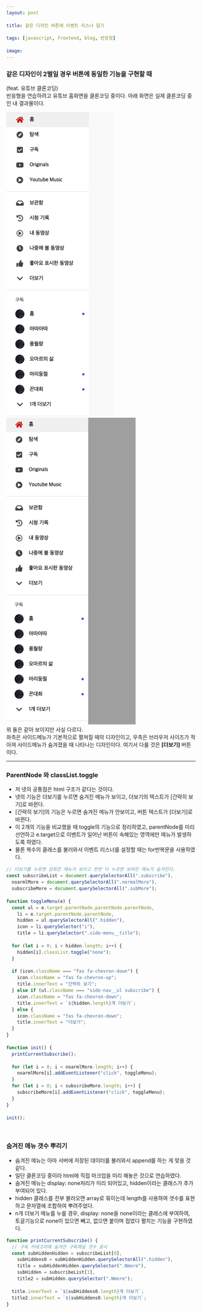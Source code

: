 ```yaml
---
layout: post

title: 같은 디자인 버튼에 이벤트 리스너 달기

tags: [javascript, frontend, blog, 반응형]

image:
---
```


### 같은 디자인이 2벌일 경우 버튼에 동일한 기능을 구현할 때

(feat. 유튜브 클론코딩)
<br>
반응형을 연습하려고 유튜브 홈화면을 클론코딩 중이다.
아래 화면은 실제 클론코딩 중인 내 결과물이다.

<img src="/images/posts/youtube_sidemenu_A.png">
<img src="/images/posts/youtube_sidemenu_B.png">

<br>
위 둘은 같아 보이지만 사실 다르다. <br>
좌측은 사이드메뉴가 기본적으로 펼쳐질 때의 디자인이고,
우측은 브라우저 사이즈가 작아져 사이드메뉴가 숨겨졌을 때 나타나는 디자인이다.
여기서 다룰 것은 <strong>[더보기]</strong> 버튼이다.

---

### ParentNode 와 classList.toggle

- 저 넷의 공통점은 html 구조가 같다는 것이다.
- 넷의 기능은 더보기를 누르면 숨겨진 메뉴가 보이고, 더보기의 텍스트가 [간략히 보기]로 바뀐다.
- [간략히 보기]의 기능은 누르면 숨겨진 메뉴가 안보이고, 버튼 텍스트가 [더보기]로 바뀐다.
- 이 2개의 기능을 비교했을 때 toggle의 기능으로 정리하였고, parentNode를 미리 선언하고 e.target으로 이벤트가 일어난 버튼이 속해있는 영역에만 메뉴가 발생하도록 하였다.
- 물론 복수의 클래스를 불러와서 이벤트 리스너를 설정할 때는 for반복문을 사용하였다.

```javascript
// 더보기를 누르면 감춰진 메뉴가 보이고 한번 더 누르면 보여진 메뉴가 숨겨진다.
const subscribeList = document.querySelectorAll(".subscribe"),
  noarmlMore = document.querySelectorAll(".normalMore"),
  subscribeMore = document.querySelectorAll(".subMore");

function toggleMenu(e) {
  const ul = e.target.parentNode.parentNode.parentNode,
    li = e.target.parentNode.parentNode,
    hidden = ul.querySelectorAll(".hidden"),
    icon = li.querySelector("i"),
    title = li.querySelector(".side-menu__title");

  for (let i = 0; i < hidden.length; i++) {
    hidden[i].classList.toggle("none");
  }

  if (icon.className === "fas fa-chevron-down") {
    icon.className = "fas fa-chevron-up";
    title.innerText = "간략히 보기";
  } else if (ul.className === "side-nav__ul subscribe") {
    icon.className = "fas fa-chevron-down";
    title.innerText = `${hidden.length}개 더보기`;
  } else {
    icon.className = "fas fa-chevron-down";
    title.innerText = "더보기";
  }
}

function init() {
  printCurrentSubscribe();

  for (let i = 0; i < noarmlMore.length; i++) {
    noarmlMore[i].addEventListener("click", toggleMenu);
  }
  for (let i = 0; i < subscribeMore.length; i++) {
    subscribeMore[i].addEventListener("click", toggleMenu);
  }
}

init();
```

<br>

### 숨겨진 메뉴 갯수 뿌리기

- 숨겨진 메뉴는 아마 서버에 저장된 데이터를 불러와서 append를 하는 게 맞을 것 같다.
- 일단 클론코딩 중이라 html에 직접 마크업을 미리 해놓은 것으로 연습하였다.
- 숨겨진 메뉴는 display: none처리가 미리 되어있고, hidden이라는 클래스가 추가 부여되어 있다.
- hidden 클래스를 전부 불러오면 array로 묶이는데 length를 사용하여 갯수를 표현하고 문자열에 조합하여 뿌려주었다.
- n개 더보기 메뉴를 누를 경우, display: none을 none이라는 클래스에 부여하여, 토글기능으로 none이 있으면 빼고, 없으면 붙이며 접었다 펼치는 기능을 구현하였다.

```javascript
function printCurrentSubscribe() {
  // 구독 카테고리에 숨겨진 구독채널 갯수 표시
  const subHiddenHidden = subscribeList[0],
    subHiddens0 = subHiddenHidden.querySelectorAll(".hidden"),
    title = subHiddenHidden.querySelector(".Nmore"),
    subHidden = subscribeList[1],
    title2 = subHidden.querySelector(".Nmore");

  title.innerText = `${subHiddens0.length}개 더보기`;
  title2.innerText = `${subHiddens0.length}개 더보기`;
}
```
